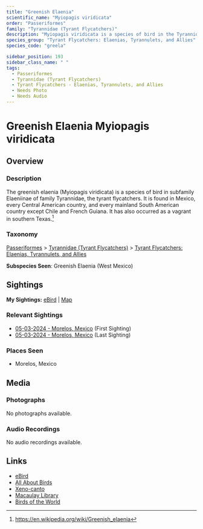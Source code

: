 ```yaml
---
title: "Greenish Elaenia"
scientific_name: "Myiopagis viridicata"
order: "Passeriformes"
family: "Tyrannidae (Tyrant Flycatchers)"
description: "Myiopagis viridicata is a species of bird in the Tyrannidae (Tyrant Flycatchers) family. It has been observed 3 times."
species_group: "Tyrant Flycatchers: Elaenias, Tyrannulets, and Allies"
species_code: "greela"

sidebar_position: 193
sidebar_class_name: " "
tags: 
  - Passeriformes
  - Tyrannidae (Tyrant Flycatchers)
  - Tyrant Flycatchers - Elaenias, Tyrannulets, and Allies
  - Needs Photo
  - Needs Audio
---
```


# Greenish Elaenia <span className='sci_name'>Myiopagis viridicata</span>

## Overview

### Description
The greenish elaenia (Myiopagis viridicata) is a species of bird in subfamily Elaeniinae of family Tyrannidae, the tyrant flycatchers. It is found in Mexico, every Central American country, and every mainland South American country except Chile and French Guiana. It has also occurred as a vagrant in southern Texas.[^1]

[^1]: https://en.wikipedia.org/wiki/Greenish_elaenia

### Taxonomy
[Passeriformes](/tags/passeriformes) > [Tyrannidae (Tyrant Flycatchers)](/tags/tyrannidae-tyrant-flycatchers) > [Tyrant Flycatchers: Elaenias, Tyrannulets, and Allies](/tags/tyrant-flycatchers-elaenias-tyrannulets-and-allies)

**Subspecies Seen**: Greenish Elaenia (West Mexico)


## Sightings

**My Sightings:** [eBird](https://ebird.org/lifelist?r=world&time=life&spp=greela) | [Map](/map?species_code=greela)

### Relevant Sightings

* [05-03-2024 - Morelos, Mexico](https://ebird.org/checklist/S171768235) (First Sighting)
* [05-03-2024 - Morelos, Mexico](https://ebird.org/checklist/S171768271) (Last Sighting)

### Places Seen

* Morelos, Mexico



## Media
### Photographs
No photographs available.

### Audio Recordings
No audio recordings available.

## Links
* [eBird](https://ebird.org/species/greela) 
* [All About Birds](https://www.allaboutbirds.org/guide/greela) 
* [Xeno-canto](https://www.xeno-canto.org/species/myiopagis-viridicata) 
* [Macaulay Library](https://search.macaulaylibrary.org/catalog?taxonCode=greela&sort=rating_rank_desc)
* [Birds of the World](https://birdsoftheworld.org/bow/species/greela)
